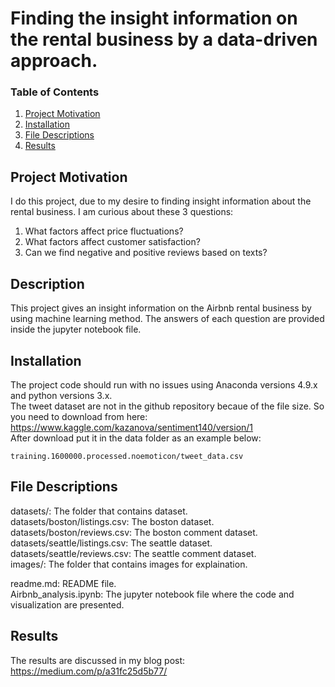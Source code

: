 # Finding the insight information on the rental business by a data-driven approach.
### Table of Contents 
1. [Project Motivation](#Project-Motivation)
2. [Installation](#Installation)
3. [File Descriptions](#File-Descriptions)
4. [Results](#Results)

## Project Motivation
I do this project, due to my desire to finding insight information about the rental business. I am curious about these 3 questions:
1. What factors affect price fluctuations?
2. What factors affect customer satisfaction?
3. Can we find negative and positive reviews based on texts?

## Description
This project gives an insight information on the Airbnb rental business by using machine learning method. 
The answers of each question are provided inside the jupyter notebook file. 

## Installation
The project code should run with no issues using Anaconda versions 4.9.x and python versions 3.x. </br>
The tweet dataset are not in the github repository becaue of the file size. So you need to download from here:
https://www.kaggle.com/kazanova/sentiment140/version/1 </br>
After download put it in the data folder as an example below: </br>
```
training.1600000.processed.noemoticon/tweet_data.csv
```
## File Descriptions
datasets/: The folder that contains dataset. <br/>
datasets/boston/listings.csv: The boston dataset. <br/>
datasets/boston/reviews.csv: The boston comment dataset. <br/>
datasets/seattle/listings.csv: The seattle dataset. <br/>
datasets/seattle/reviews.csv: The seattle comment dataset. <br/>
images/: The folder that contains images for explaination. <br/>

readme.md: README file. <br/>
Airbnb_analysis.ipynb: The jupyter notebook file where the code and visualization are presented.

## Results
The results are discussed in my blog post: <br/>
https://medium.com/p/a31fc25d5b77/
